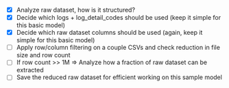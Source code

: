 - [x] Analyze raw dataset, how is it structured?
- [x] Decide which logs + log_detail_codes should be used (keep it simple for this basic model)
- [x] Decide which raw dataset columns should be used (again, keep it simple for this basic model)
- [ ] Apply row/column filtering on a couple CSVs and check reduction in file size and row count
- [ ] If row count >> 1M => Analyze how a fraction of raw dataset can be extracted
- [ ] Save the reduced raw dataset for efficient working on this sample model
